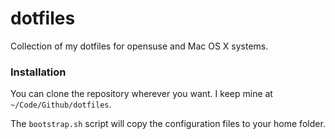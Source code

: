 # dotfiles

Collection of my dotfiles for opensuse and Mac OS X systems.

### Installation
You can clone the repository wherever you want. I keep mine at `~/Code/Github/dotfiles`.

The `bootstrap.sh` script will copy the configuration files to your home folder.

